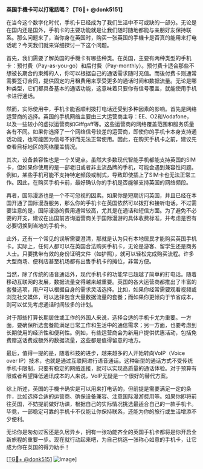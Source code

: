 **英国手機卡可以打電話嗎？【TG💪+ @donk5151】**

在当今这个数字化时代，手机卡已经成为了我们生活中不可或缺的一部分。无论是在国内还是国外，手机卡的主要功能就是让我们随时随地都能与亲朋好友保持联系。那么问题来了，当你身在英国时，购买一张英国的手機卡是否真的能用来打电话呢？今天我们就来详细探讨一下这个问题。

首先，我们需要了解英国的手機卡有哪些种类。在英国，主要有两种类型的手机卡：预付费（Pay-as-you-go）和后付费（Pay-monthly）。预付费卡适合那些不想被长期合约束缚的人，你可以根据自己的通话需求随时充值。而後付费卡则通常需要签订合同，提供固定的月租费用来享受更多的通话时间和数据流量。无论是哪种类型，它们都具备基本的通话功能，这意味着只要你有信号覆盖，就能使用手机卡进行通话。

然而，实际使用中，手机卡能否顺利拨打电话还受到多种因素的影响。首先是网络运营商的选择。英国的手机网络主要由三大运营商主导：EE、O2和Vodafone，以及一些较小的虚拟运营商如Giffgaff等。这些运营商的网络覆盖范围和服务质量各有不同。如果你选择了一个网络信号较差的运营商，即使你的手机卡本身支持通话功能，也可能因为信号不好而无法正常使用。因此，在购买手机卡之前，建议先查看目标地区的网络覆盖情况。

其次，设备兼容性也是一个关键点。虽然大多数现代智能手机都能支持英国的SIM卡，但如果你使用的是一部老旧或者非主流品牌的手机，可能会遇到兼容性问题。例如，某些手机可能不支持特定频段或制式，导致即使插上了SIM卡也无法正常工作。因此，在购买手机卡前，最好确认你的手机是否能够支持英国的网络频段。

再者，国际漫游也是一个不可忽视的因素。如果你是短期访问英国，并且已经在本国开通了国际漫游服务，那么你的手机卡在英国依然可以拨打和接听电话。不过需要注意的是，国际漫游的费用通常较高，尤其是在通话和短信方面。为了避免不必要的开支，建议在出国前咨询运营商关于国际漫游的具体收费标准，并考虑是否有必要切换到当地的手机卡。

此外，还有一个常见的误解需要澄清，那就是认为只有本地居民才能购买英国手机卡。实际上，任何人都可以在英国合法购买手机卡，无论是游客、留学生还是商务人士。只要携带有效的身份证明文件（如护照），就可以轻松完成购买流程。许多大型商场、便利店甚至机场都有出售手机卡的摊位，非常方便。

当然，除了传统的语音通话外，现代手机卡的功能早已超越了简单的打电话。随着移动互联网的发展，数据流量变得越来越重要。英国的各大运营商都推出了丰富的套餐选项，用户可以根据自身的需求灵活选择。比如，如果你经常需要观看视频或浏览社交媒体，可以选择包含大量数据流量的套餐；而如果你更倾向于节省成本，则可以优先考虑通话时间较多的计划。

对于那些打算长期居住或工作的外国人来说，选择合适的手机卡尤为重要。一方面，要确保所选套餐能满足日常工作和生活中的通信需求；另一方面，也要考虑到长期使用的经济性和便利性。例如，有些运营商会为新用户提供优惠活动，包括免费赠送话费或额外的数据流量，这些都是值得留意的地方。

最后，值得一提的是，随着科技的进步，越来越多的人开始转向VoIP（Voice over IP）技术，也就是通过互联网进行语音通话。这种新型的通话方式不受传统手机卡限制，只要有稳定的网络连接，就可以实现高质量的通话体验。对于预算有限或者希望降低通讯成本的人来说，VoIP无疑是一个很好的替代方案。

综上所述，英国的手機卡确实是可以用来打电话的，但前提是需要满足一定的条件，比如选择合适的运营商、确保设备兼容、注意国际漫游费用等。如果你即将前往英国，不妨提前做好功课，根据自己的实际情况挑选最适合自己的一款手机卡。毕竟，一部稳定可靠的手机卡不仅能让你保持联系，还能为你的旅行或生活增添不少便利。

无论你是匆匆过客还是久居异乡，拥有一张功能齐全的英国手机卡都将是你开启全新旅程的重要一步。现在就行动起来吧，为自己挑选一张称心如意的手机卡，让它成为你在英国的得力助手！

[[TG💪+ @donk5151](https://t.me/s/donk5151) ![Image](https://i.postimg.cc/rwNCRYN7/Snipaste-2025-04-30-17-27-05.png)]